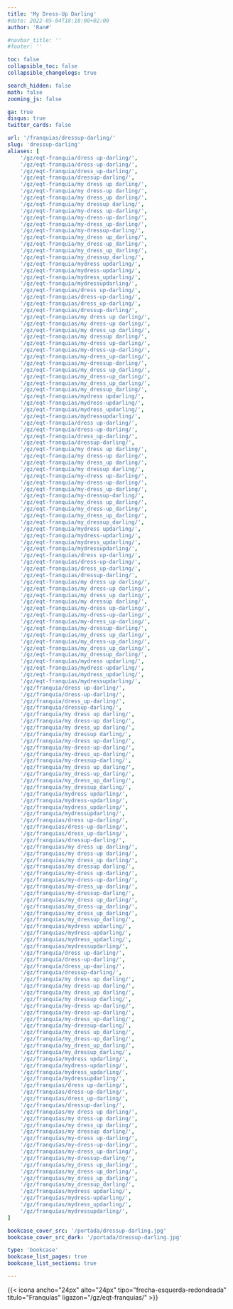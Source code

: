 ```yaml
---
title: 'My Dress-Up Darling'
#date: 2022-05-04T18:18:00+02:00
author: 'Ran#'

#navbar_title: ''
#footer: ''

toc: false
collapsible_toc: false
collapsible_changelogs: true

search_hidden: false
math: false
zooming_js: false

ga: true
disqus: true
twitter_cards: false

url: '/franquias/dressup-darling/'
slug: 'dressup-darling'
aliases: [
    '/gz/eqt-franquia/dress up-darling/',
    '/gz/eqt-franquia/dress-up-darling/',
    '/gz/eqt-franquia/dress_up-darling/',
    '/gz/eqt-franquia/dressup-darling/',
    '/gz/eqt-franquia/my dress up darling/',
    '/gz/eqt-franquia/my dress-up darling/',
    '/gz/eqt-franquia/my dress_up darling/',
    '/gz/eqt-franquia/my dressup darling/',
    '/gz/eqt-franquia/my-dress up-darling/',
    '/gz/eqt-franquia/my-dress-up-darling/',
    '/gz/eqt-franquia/my-dress_up-darling/',
    '/gz/eqt-franquia/my-dressup-darling/',
    '/gz/eqt-franquia/my_dress up_darling/',
    '/gz/eqt-franquia/my_dress-up_darling/',
    '/gz/eqt-franquia/my_dress_up_darling/',
    '/gz/eqt-franquia/my_dressup_darling/',
    '/gz/eqt-franquia/mydress updarling/',
    '/gz/eqt-franquia/mydress-updarling/',
    '/gz/eqt-franquia/mydress_updarling/',
    '/gz/eqt-franquia/mydressupdarling/',
    '/gz/eqt-franquias/dress up-darling/',
    '/gz/eqt-franquias/dress-up-darling/',
    '/gz/eqt-franquias/dress_up-darling/',
    '/gz/eqt-franquias/dressup-darling/',
    '/gz/eqt-franquias/my dress up darling/',
    '/gz/eqt-franquias/my dress-up darling/',
    '/gz/eqt-franquias/my dress_up darling/',
    '/gz/eqt-franquias/my dressup darling/',
    '/gz/eqt-franquias/my-dress up-darling/',
    '/gz/eqt-franquias/my-dress-up-darling/',
    '/gz/eqt-franquias/my-dress_up-darling/',
    '/gz/eqt-franquias/my-dressup-darling/',
    '/gz/eqt-franquias/my_dress up_darling/',
    '/gz/eqt-franquias/my_dress-up_darling/',
    '/gz/eqt-franquias/my_dress_up_darling/',
    '/gz/eqt-franquias/my_dressup_darling/',
    '/gz/eqt-franquias/mydress updarling/',
    '/gz/eqt-franquias/mydress-updarling/',
    '/gz/eqt-franquias/mydress_updarling/',
    '/gz/eqt-franquias/mydressupdarling/',
    '/gz/eqt-franquía/dress up-darling/',
    '/gz/eqt-franquía/dress-up-darling/',
    '/gz/eqt-franquía/dress_up-darling/',
    '/gz/eqt-franquía/dressup-darling/',
    '/gz/eqt-franquía/my dress up darling/',
    '/gz/eqt-franquía/my dress-up darling/',
    '/gz/eqt-franquía/my dress_up darling/',
    '/gz/eqt-franquía/my dressup darling/',
    '/gz/eqt-franquía/my-dress up-darling/',
    '/gz/eqt-franquía/my-dress-up-darling/',
    '/gz/eqt-franquía/my-dress_up-darling/',
    '/gz/eqt-franquía/my-dressup-darling/',
    '/gz/eqt-franquía/my_dress up_darling/',
    '/gz/eqt-franquía/my_dress-up_darling/',
    '/gz/eqt-franquía/my_dress_up_darling/',
    '/gz/eqt-franquía/my_dressup_darling/',
    '/gz/eqt-franquía/mydress updarling/',
    '/gz/eqt-franquía/mydress-updarling/',
    '/gz/eqt-franquía/mydress_updarling/',
    '/gz/eqt-franquía/mydressupdarling/',
    '/gz/eqt-franquías/dress up-darling/',
    '/gz/eqt-franquías/dress-up-darling/',
    '/gz/eqt-franquías/dress_up-darling/',
    '/gz/eqt-franquías/dressup-darling/',
    '/gz/eqt-franquías/my dress up darling/',
    '/gz/eqt-franquías/my dress-up darling/',
    '/gz/eqt-franquías/my dress_up darling/',
    '/gz/eqt-franquías/my dressup darling/',
    '/gz/eqt-franquías/my-dress up-darling/',
    '/gz/eqt-franquías/my-dress-up-darling/',
    '/gz/eqt-franquías/my-dress_up-darling/',
    '/gz/eqt-franquías/my-dressup-darling/',
    '/gz/eqt-franquías/my_dress up_darling/',
    '/gz/eqt-franquías/my_dress-up_darling/',
    '/gz/eqt-franquías/my_dress_up_darling/',
    '/gz/eqt-franquías/my_dressup_darling/',
    '/gz/eqt-franquías/mydress updarling/',
    '/gz/eqt-franquías/mydress-updarling/',
    '/gz/eqt-franquías/mydress_updarling/',
    '/gz/eqt-franquías/mydressupdarling/',
    '/gz/franquia/dress up-darling/',
    '/gz/franquia/dress-up-darling/',
    '/gz/franquia/dress_up-darling/',
    '/gz/franquia/dressup-darling/',
    '/gz/franquia/my dress up darling/',
    '/gz/franquia/my dress-up darling/',
    '/gz/franquia/my dress_up darling/',
    '/gz/franquia/my dressup darling/',
    '/gz/franquia/my-dress up-darling/',
    '/gz/franquia/my-dress-up-darling/',
    '/gz/franquia/my-dress_up-darling/',
    '/gz/franquia/my-dressup-darling/',
    '/gz/franquia/my_dress up_darling/',
    '/gz/franquia/my_dress-up_darling/',
    '/gz/franquia/my_dress_up_darling/',
    '/gz/franquia/my_dressup_darling/',
    '/gz/franquia/mydress updarling/',
    '/gz/franquia/mydress-updarling/',
    '/gz/franquia/mydress_updarling/',
    '/gz/franquia/mydressupdarling/',
    '/gz/franquias/dress up-darling/',
    '/gz/franquias/dress-up-darling/',
    '/gz/franquias/dress_up-darling/',
    '/gz/franquias/dressup-darling/',
    '/gz/franquias/my dress up darling/',
    '/gz/franquias/my dress-up darling/',
    '/gz/franquias/my dress_up darling/',
    '/gz/franquias/my dressup darling/',
    '/gz/franquias/my-dress up-darling/',
    '/gz/franquias/my-dress-up-darling/',
    '/gz/franquias/my-dress_up-darling/',
    '/gz/franquias/my-dressup-darling/',
    '/gz/franquias/my_dress up_darling/',
    '/gz/franquias/my_dress-up_darling/',
    '/gz/franquias/my_dress_up_darling/',
    '/gz/franquias/my_dressup_darling/',
    '/gz/franquias/mydress updarling/',
    '/gz/franquias/mydress-updarling/',
    '/gz/franquias/mydress_updarling/',
    '/gz/franquias/mydressupdarling/',
    '/gz/franquía/dress up-darling/',
    '/gz/franquía/dress-up-darling/',
    '/gz/franquía/dress_up-darling/',
    '/gz/franquía/dressup-darling/',
    '/gz/franquía/my dress up darling/',
    '/gz/franquía/my dress-up darling/',
    '/gz/franquía/my dress_up darling/',
    '/gz/franquía/my dressup darling/',
    '/gz/franquía/my-dress up-darling/',
    '/gz/franquía/my-dress-up-darling/',
    '/gz/franquía/my-dress_up-darling/',
    '/gz/franquía/my-dressup-darling/',
    '/gz/franquía/my_dress up_darling/',
    '/gz/franquía/my_dress-up_darling/',
    '/gz/franquía/my_dress_up_darling/',
    '/gz/franquía/my_dressup_darling/',
    '/gz/franquía/mydress updarling/',
    '/gz/franquía/mydress-updarling/',
    '/gz/franquía/mydress_updarling/',
    '/gz/franquía/mydressupdarling/',
    '/gz/franquías/dress up-darling/',
    '/gz/franquías/dress-up-darling/',
    '/gz/franquías/dress_up-darling/',
    '/gz/franquías/dressup-darling/',
    '/gz/franquías/my dress up darling/',
    '/gz/franquías/my dress-up darling/',
    '/gz/franquías/my dress_up darling/',
    '/gz/franquías/my dressup darling/',
    '/gz/franquías/my-dress up-darling/',
    '/gz/franquías/my-dress-up-darling/',
    '/gz/franquías/my-dress_up-darling/',
    '/gz/franquías/my-dressup-darling/',
    '/gz/franquías/my_dress up_darling/',
    '/gz/franquías/my_dress-up_darling/',
    '/gz/franquías/my_dress_up_darling/',
    '/gz/franquías/my_dressup_darling/',
    '/gz/franquías/mydress updarling/',
    '/gz/franquías/mydress-updarling/',
    '/gz/franquías/mydress_updarling/',
    '/gz/franquías/mydressupdarling/',
]

bookcase_cover_src: '/portada/dressup-darling.jpg'
bookcase_cover_src_dark: '/portada/dressup-darling.jpg'

type: 'bookcase'
bookcase_list_pages: true
bookcase_list_sections: true

---
```


{{< icona ancho="24px" alto="24px" tipo="frecha-esquerda-redondeada" titulo="Franquías" ligazon="/gz/eqt-franquias/" >}}
